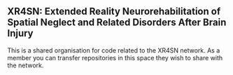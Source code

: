 ## XR4SN: Extended Reality Neurorehabilitation of Spatial Neglect and Related Disorders After Brain Injury

This is a shared organisation for code related to the XR4SN network. As a member you can transfer repositories in this space they wish to share with the network.

